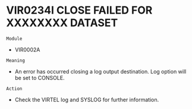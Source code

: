 # VIR0234I CLOSE FAILED FOR XXXXXXXX DATASET

`Module`
- VIR0002A

`Meaning`
- An error has occurred closing a log output destination. Log option will be set to CONSOLE.

`Action`
- Check the VIRTEL log and SYSLOG for further information.
